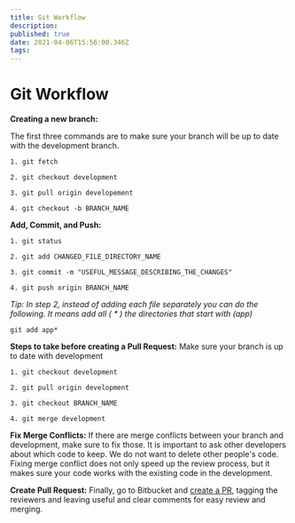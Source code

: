 ```yaml
---
title: Git Workflow
description: 
published: true
date: 2021-04-06T15:56:00.346Z
tags: 
---
```


# Git Workflow

**Creating a new branch:**

The first three commands are to make sure your branch will be up to date with the development branch. 
```
1. git fetch 

2. git checkout development 

3. git pull origin developement 

4. git checkout -b BRANCH_NAME
```

**Add, Commit, and Push:**
```
1. git status 

2. git add CHANGED_FILE_DIRECTORY_NAME

3. git commit -m "USEFUL_MESSAGE_DESCRIBING_THE_CHANGES"

4. git push origin BRANCH_NAME
```
*Tip: In step 2, instead of adding each file separately you can do the following. It means add all ( * ) the directories that start with (app)*
```
git add app*
```

**Steps to take before creating a Pull Request:**
Make sure your branch is up to date with development 
```
1. git checkout development 

2. git pull origin development 

3. git checkout BRANCH_NAME

4. git merge development
```

**Fix Merge Conflicts:**
If there are merge conflicts between your branch and development, make sure to fix those. It is important to ask other developers about which code to keep. We do not want to delete other people's code. 
Fixing merge conflict does not only speed up the review process, but it makes sure your code works with the existing code in the development. 

**Create Pull Request:**
Finally, go to Bitbucket and [create a PR](/ssdt-program/pull-request), tagging the reviewers and leaving useful and clear comments for easy review and merging. 

